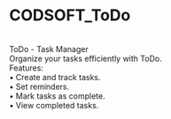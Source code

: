 # CODSOFT_ToDo
<br>
ToDo - Task Manager
<br>
Organize your tasks efficiently with ToDo.<br>
Features:
<br>	•	Create and track tasks.
<br>	•	Set reminders.
<br>	•	Mark tasks as complete.
<br>	•	View completed tasks.
<br>

